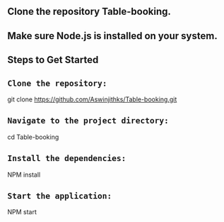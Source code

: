 ## Clone the repository Table-booking.

## Make sure Node.js is installed on your system.

## Steps to Get Started

## `Clone the repository:`
git clone https://github.com/Aswinjithks/Table-booking.git

## `Navigate to the project directory:`
cd Table-booking

## `Install the dependencies:`

NPM install

## `Start the application:`

NPM start